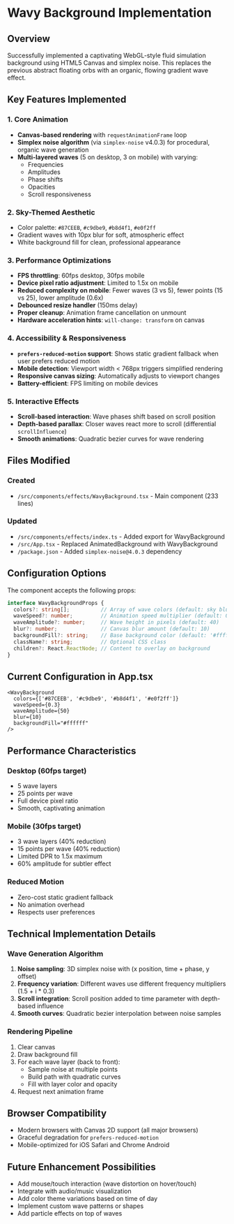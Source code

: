 # Wavy Background Implementation

## Overview
Successfully implemented a captivating WebGL-style fluid simulation background using HTML5 Canvas and simplex noise. This replaces the previous abstract floating orbs with an organic, flowing gradient wave effect.

## Key Features Implemented

### 1. Core Animation
- **Canvas-based rendering** with `requestAnimationFrame` loop
- **Simplex noise algorithm** (via `simplex-noise` v4.0.3) for procedural, organic wave generation
- **Multi-layered waves** (5 on desktop, 3 on mobile) with varying:
  - Frequencies
  - Amplitudes
  - Phase shifts
  - Opacities
  - Scroll responsiveness

### 2. Sky-Themed Aesthetic
- Color palette: `#87CEEB`, `#c9dbe9`, `#b8d4f1`, `#e0f2ff`
- Gradient waves with 10px blur for soft, atmospheric effect
- White background fill for clean, professional appearance

### 3. Performance Optimizations
- **FPS throttling**: 60fps desktop, 30fps mobile
- **Device pixel ratio adjustment**: Limited to 1.5x on mobile
- **Reduced complexity on mobile**: Fewer waves (3 vs 5), fewer points (15 vs 25), lower amplitude (0.6x)
- **Debounced resize handler** (150ms delay)
- **Proper cleanup**: Animation frame cancellation on unmount
- **Hardware acceleration hints**: `will-change: transform` on canvas

### 4. Accessibility & Responsiveness
- **`prefers-reduced-motion` support**: Shows static gradient fallback when user prefers reduced motion
- **Mobile detection**: Viewport width < 768px triggers simplified rendering
- **Responsive canvas sizing**: Automatically adjusts to viewport changes
- **Battery-efficient**: FPS limiting on mobile devices

### 5. Interactive Effects
- **Scroll-based interaction**: Wave phases shift based on scroll position
- **Depth-based parallax**: Closer waves react more to scroll (differential `scrollInfluence`)
- **Smooth animations**: Quadratic bezier curves for wave rendering

## Files Modified

### Created
- `/src/components/effects/WavyBackground.tsx` - Main component (233 lines)

### Updated
- `/src/components/effects/index.ts` - Added export for WavyBackground
- `/src/App.tsx` - Replaced AnimatedBackground with WavyBackground
- `/package.json` - Added `simplex-noise@4.0.3` dependency

## Configuration Options

The component accepts the following props:

```typescript
interface WavyBackgroundProps {
  colors?: string[];          // Array of wave colors (default: sky blues)
  waveSpeed?: number;         // Animation speed multiplier (default: 0.3)
  waveAmplitude?: number;     // Wave height in pixels (default: 40)
  blur?: number;              // Canvas blur amount (default: 10)
  backgroundFill?: string;    // Base background color (default: '#ffffff')
  className?: string;         // Optional CSS class
  children?: React.ReactNode; // Content to overlay on background
}
```

## Current Configuration in App.tsx

```tsx
<WavyBackground
  colors={['#87CEEB', '#c9dbe9', '#b8d4f1', '#e0f2ff']}
  waveSpeed={0.3}
  waveAmplitude={50}
  blur={10}
  backgroundFill="#ffffff"
/>
```

## Performance Characteristics

### Desktop (60fps target)
- 5 wave layers
- 25 points per wave
- Full device pixel ratio
- Smooth, captivating animation

### Mobile (30fps target)
- 3 wave layers (40% reduction)
- 15 points per wave (40% reduction)
- Limited DPR to 1.5x maximum
- 60% amplitude for subtler effect

### Reduced Motion
- Zero-cost static gradient fallback
- No animation overhead
- Respects user preferences

## Technical Implementation Details

### Wave Generation Algorithm
1. **Noise sampling**: 3D simplex noise with (x position, time + phase, y offset)
2. **Frequency variation**: Different waves use different frequency multipliers (1.5 + i * 0.3)
3. **Scroll integration**: Scroll position added to time parameter with depth-based influence
4. **Smooth curves**: Quadratic bezier interpolation between noise samples

### Rendering Pipeline
1. Clear canvas
2. Draw background fill
3. For each wave layer (back to front):
   - Sample noise at multiple points
   - Build path with quadratic curves
   - Fill with layer color and opacity
4. Request next animation frame

## Browser Compatibility
- Modern browsers with Canvas 2D support (all major browsers)
- Graceful degradation for `prefers-reduced-motion`
- Mobile-optimized for iOS Safari and Chrome Android

## Future Enhancement Possibilities
- Add mouse/touch interaction (wave distortion on hover/touch)
- Integrate with audio/music visualization
- Add color theme variations based on time of day
- Implement custom wave patterns or shapes
- Add particle effects on top of waves

